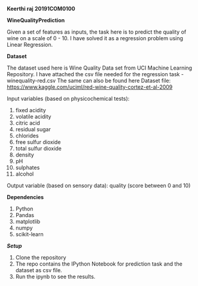 **Keerthi raj**
**20191COM0100**


**WineQualityPrediction**

Given a set of features as inputs, the task here is to predict the quality of wine on a scale of 0 - 10. I have solved it as a regression problem using Linear Regression.

**Dataset**

The dataset used here is Wine Quality Data set from UCI Machine Learning Repository. I have attached the csv file needed for the regression task - winequality-red.csv The same can also be found here Dataset file: https://www.kaggle.com/uciml/red-wine-quality-cortez-et-al-2009

Input variables (based on physicochemical tests):

1. fixed acidity
2. volatile acidity
3. citric acid
4. residual sugar
5. chlorides
6. free sulfur dioxide
7. total sulfur dioxide
8. density
9. pH
10. sulphates
11. alcohol

Output variable (based on sensory data): quality (score between 0 and 10)

**Dependencies**

1. Python
2. Pandas
3. matplotlib
4. numpy
5. scikit-learn

***Setup***

1. Clone the repository
2. The repo contains the IPython Notebook for prediction task and the dataset as csv file.
3. Run the ipynb to see the results.

